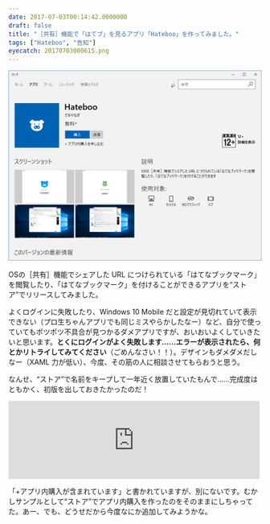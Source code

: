 ```yaml
---
date: 2017-07-03T00:14:42.0000000
draft: false
title: "［共有］機能で「はてブ」を見るアプリ「Hateboo」を作ってみました。"
tags: ["Hateboo", "告知"]
eyecatch: 20170703000615.png
---
```

<p><span itemscope itemtype="http://schema.org/Photograph"><img src="20170703000615.png" alt="f:id:daruyanagi:20170703000615p:plain" title="f:id:daruyanagi:20170703000615p:plain" class="hatena-fotolife" itemprop="image"></span></p><p>OSの［共有］機能でシェアした URL につけられている「はてなブックマーク」を閲覧したり、「はてなブックマーク」を付けることができるアプリを“ストア”でリリースしてみました。</p><p>よくログインに失敗したり、Windows 10 Mobile だと設定が見切れていて表示できない（プロ生ちゃんアプリでも同じミスやらかしたなー）など、自分で使っていてもポツポツ不具合が見つかるダメアプリですが、おいおいよくしていきたいと思います。<b>とくにログインがよく失敗します……エラーが表示されたら、何とかリトライしてみてください</b>（ごめんなさい！！）。デザインもダメダメだしなー（XAML 力が低い）、今度、その筋の人に相談させてもらおうと思う。</p><p>なんせ、“ストア”で名前をキープして一年近く放置していたもんで……完成度はともかく、初版を出しておきたかったのだ！</p><p><iframe src="https://hatenablog-parts.com/embed?url=https%3A%2F%2Fwww.microsoft.com%2Fstore%2Fapps%2F9nblggh4n948" title="Hateboo を購入 - Microsoft ストア 日本" class="embed-card embed-webcard" scrolling="no" frameborder="0" style="display: block; width: 100%; height: 155px; max-width: 500px; margin: 10px 0px;"></iframe></p><p>「+アプリ内購入が含まれています」と書かれていますが、別にないです。むかしサンプルとして“ストア”でアプリ内購入を作ったのをそのままにしちゃってた。あー、でも、どうせだから今度なにか追加してみようかな。</p>
